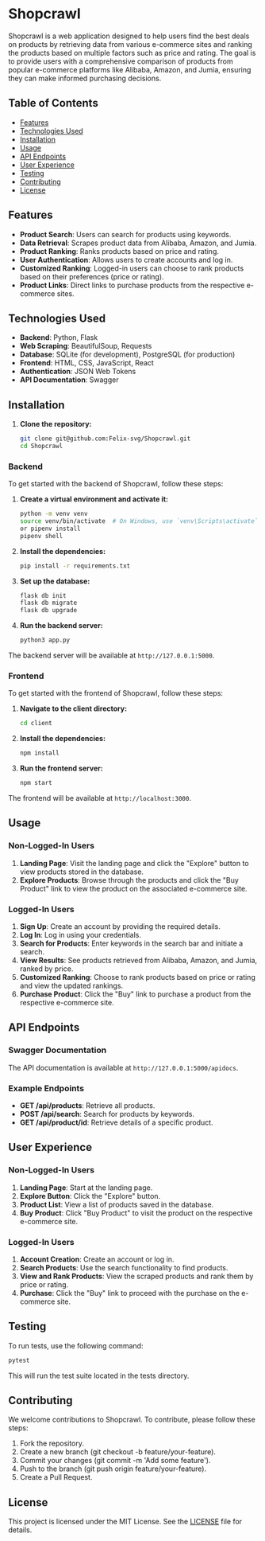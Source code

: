 # Shopcrawl

Shopcrawl is a web application designed to help users find the best deals on products by retrieving data from various e-commerce sites and ranking the products based on multiple factors such as price and rating. The goal is to provide users with a comprehensive comparison of products from popular e-commerce platforms like Alibaba, Amazon, and Jumia, ensuring they can make informed purchasing decisions.

## Table of Contents

- [Features](#features)
- [Technologies Used](#technologies-used)
- [Installation](#installation)
- [Usage](#usage)
- [API Endpoints](#api-endpoints)
- [User Experience](#user-experience)
- [Testing](#testing)
- [Contributing](#contributing)
- [License](#license)

## Features

- **Product Search**: Users can search for products using keywords.
- **Data Retrieval**: Scrapes product data from Alibaba, Amazon, and Jumia.
- **Product Ranking**: Ranks products based on price and rating.
- **User Authentication**: Allows users to create accounts and log in.
- **Customized Ranking**: Logged-in users can choose to rank products based on their preferences (price or rating).
- **Product Links**: Direct links to purchase products from the respective e-commerce sites.

## Technologies Used

- **Backend**: Python, Flask
- **Web Scraping**: BeautifulSoup, Requests
- **Database**: SQLite (for development), PostgreSQL (for production)
- **Frontend**: HTML, CSS, JavaScript, React
- **Authentication**: JSON Web Tokens
- **API Documentation**: Swagger

## Installation

1. **Clone the repository:**

    ```bash
    git clone git@github.com:Felix-svg/Shopcrawl.git
    cd Shopcrawl
    ```

### Backend

To get started with the backend of Shopcrawl, follow these steps:

1. **Create a virtual environment and activate it:**

    ```bash
    python -m venv venv
    source venv/bin/activate  # On Windows, use `venv\Scripts\activate`
    or pipenv install
    pipenv shell
    ```

2. **Install the dependencies:**

    ```bash
    pip install -r requirements.txt
    ```

3. **Set up the database:**

    ```bash
    flask db init
    flask db migrate
    flask db upgrade
    ```

4. **Run the backend server:**

    ```bash
    python3 app.py
    ```

The backend server will be available at `http://127.0.0.1:5000`.

### Frontend

To get started with the frontend of Shopcrawl, follow these steps:

1. **Navigate to the client directory:**

    ```bash
    cd client
    ```

2. **Install the dependencies:**

    ```bash
    npm install
    ```

3. **Run the frontend server:**

    ```bash
    npm start
    ```

The frontend will be available at `http://localhost:3000`.


## Usage

### Non-Logged-In Users

1. **Landing Page**: Visit the landing page and click the "Explore" button to view products stored in the database.
2. **Explore Products**: Browse through the products and click the "Buy Product" link to view the product on the associated e-commerce site.

### Logged-In Users

1. **Sign Up**: Create an account by providing the required details.
2. **Log In**: Log in using your credentials.
3. **Search for Products**: Enter keywords in the search bar and initiate a search.
4. **View Results**: See products retrieved from Alibaba, Amazon, and Jumia, ranked by price.
5. **Customized Ranking**: Choose to rank products based on price or rating and view the updated rankings.
6. **Purchase Product**: Click the "Buy" link to purchase a product from the respective e-commerce site.

## API Endpoints

### Swagger Documentation

The API documentation is available at `http://127.0.0.1:5000/apidocs`.

### Example Endpoints

- **GET /api/products**: Retrieve all products.
- **POST /api/search**: Search for products by keywords.
- **GET /api/product/id**: Retrieve details of a specific product.

## User Experience

### Non-Logged-In Users

1. **Landing Page**: Start at the landing page.
2. **Explore Button**: Click the "Explore" button.
3. **Product List**: View a list of products saved in the database.
4. **Buy Product**: Click "Buy Product" to visit the product on the respective e-commerce site.

### Logged-In Users

1. **Account Creation**: Create an account or log in.
2. **Search Products**: Use the search functionality to find products.
3. **View and Rank Products**: View the scraped products and rank them by price or rating.
4. **Purchase**: Click the "Buy" link to proceed with the purchase on the e-commerce site.

## Testing

To run tests, use the following command:

```bash
pytest
```
This will run the test suite located in the tests directory.

## Contributing
We welcome contributions to Shopcrawl. To contribute, please follow these steps:

1. Fork the repository.
2. Create a new branch (git checkout -b feature/your-feature).
3. Commit your changes (git commit -m 'Add some feature').
4. Push to the branch (git push origin feature/your-feature).
5. Create a Pull Request.

## License
This project is licensed under the MIT License. See the <a href="/LICENSE">LICENSE</a> file for details.
